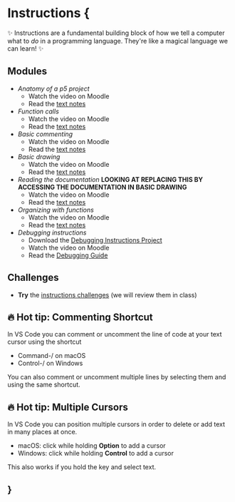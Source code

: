 # Instructions {

✨ Instructions are a fundamental building block of how we tell a computer what to *do* in a programming language. They're like a magical language we can learn! ✨

## Modules

- *Anatomy of a p5 project* 
    - Watch the video on Moodle
    - Read the [text notes](./anatomy-of-a-p5-project.md)
- *Function calls* 
    - Watch the video on Moodle
    - Read the [text notes](./function-calls.md)
- *Basic commenting* 
    - Watch the video on Moodle
    - Read the [text notes](./basic-commenting.md)
- *Basic drawing* 
    - Watch the video on Moodle
    - Read the [text notes](./basic-drawing.md)
- *Reading the documentation* **LOOKING AT REPLACING THIS BY ACCESSING THE DOCUMENTATION IN BASIC DRAWING**
    - Watch the video on Moodle
    - Read the [text notes](./reading-the-documentation.md)
- *Organizing with functions* 
    - Watch the video on Moodle
    - Read the [text notes](./organizing-with-functions.md)
- *Debugging instructions*
    - Download the [Debugging Instructions Project](MISSING_LINK)
    - Watch the video on Moodle
    - Read the [Debugging Guide](../../guides/debugging-guide.md)

## Challenges

- **Try** the [instructions challenges](./drawing-challenges.md) (we will review them in class)

## 🔥 Hot tip: Commenting Shortcut

In VS Code you can comment or uncomment the line of code at your text cursor using the shortcut
- Command-/ on macOS
- Control-/ on Windows

You can also comment or uncomment multiple lines by selecting them and using the same shortcut.

## 🔥 Hot tip: Multiple Cursors

In VS Code you can position multiple cursors in order to delete or add text in many places at once. 
- macOS: click while holding **Option** to add a cursor
- Windows: click while holding **Control** to add a cursor

This also works if you hold the key and select text.


## }